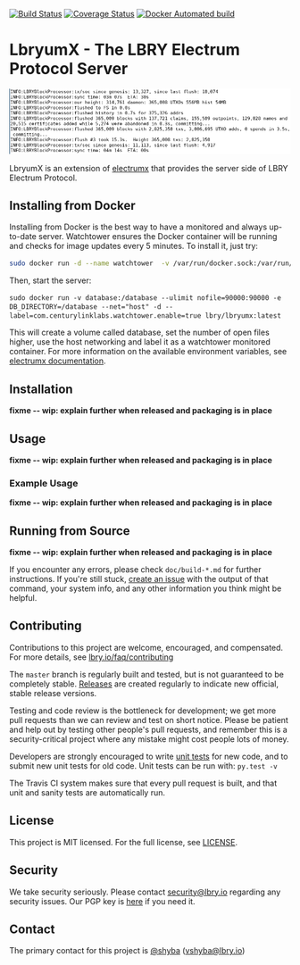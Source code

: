[![Build Status](https://travis-ci.org/lbryio/lbryumx.svg?branch=master)](https://travis-ci.org/lbryio/lbryumx)
[![Coverage Status](https://coveralls.io/repos/github/lbryio/lbryumx/badge.svg)](https://coveralls.io/github/lbryio/lbryumx)
[![Docker Automated build](https://img.shields.io/docker/build/lbry/lbryumx.svg)](https://hub.docker.com/r/lbry/lbryumx/builds/)

# LbryumX - The LBRY Electrum Protocol Server

![LbryumX running](images/screenshot.jpg "LbryumX screenshot")

LbryumX is an extension of [electrumx](https://github.com/kyuupichan/electrumx) that provides the server side of LBRY Electrum Protocol.

## Installing from Docker

Installing from Docker is the best way to have a monitored and always up-to-date server. Watchtower ensures the Docker container will be running and checks for image updates every 5 minutes. To install it, just try:
```bash
sudo docker run -d --name watchtower  -v /var/run/docker.sock:/var/run/docker.sock   v2tec/watchtower --label-enable --cleanup
```

Then, start the server:
```
sudo docker run -v database:/database --ulimit nofile=90000:90000 -e DB_DIRECTORY=/database --net="host" -d --label=com.centurylinklabs.watchtower.enable=true lbry/lbryumx:latest
```

This will create a volume called database, set the number of open files higher, use the host networking and label it as a watchtower monitored container. For more information on the available environment variables, see [electrumx documentation](https://electrumx.readthedocs.io/en/latest/environment.html).

## Installation

**fixme -- wip: explain further when released and packaging is in place**

## Usage

**fixme -- wip: explain further when released and packaging is in place**

### Example Usage

**fixme -- wip: explain further when released and packaging is in place**

## Running from Source

**fixme -- wip: explain further when released and packaging is in place**

If you encounter any errors, please check `doc/build-*.md` for further instructions. If you're still stuck, [create an issue](https://github.com/lbryio/lbryumx/issues/new) with the output of that command, your system info, and any other information you think might be helpful.

## Contributing

Contributions to this project are welcome, encouraged, and compensated. For more details, see [lbry.io/faq/contributing](https://lbry.io/faq/contributing)

The `master` branch is regularly built and tested, but is not guaranteed to be
completely stable. [Releases](https://github.com/lbryio/lbryumx/releases) are created
regularly to indicate new official, stable release versions.

Testing and code review is the bottleneck for development; we get more pull
requests than we can review and test on short notice. Please be patient and help out by testing
other people's pull requests, and remember this is a security-critical project where any mistake might cost people
lots of money.

Developers are strongly encouraged to write [unit tests](/doc/unit-tests.md) for new code, and to
submit new unit tests for old code. Unit tests can be run with: `py.test -v`

The Travis CI system makes sure that every pull request is built, and that unit and sanity tests are automatically run.

## License

This project is MIT licensed. For the full license, see [LICENSE](LICENSE).

## Security

We take security seriously. Please contact security@lbry.io regarding any security issues.
Our PGP key is [here](https://keybase.io/lbry/key.asc) if you need it.

## Contact

The primary contact for this project is [@shyba](https://github.com/shyba) (vshyba@lbry.io)
